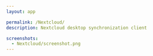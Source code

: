 ```yaml
---
layout: app

permalink: /Nextcloud/
description: Nextcloud desktop synchronization client

screenshots:
  - Nextcloud/screenshot.png
---
```


